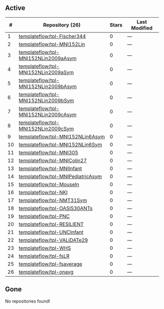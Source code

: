 ## Active
| # | Repository (26) | Stars | Last Modified |
| --- | --- | --- | --- |
| 1 | [templateflow/tpl-Fischer344](https://gin.g-node.org/templateflow/tpl-Fischer344) | 0 | — |
| 2 | [templateflow/tpl-MNI152Lin](https://gin.g-node.org/templateflow/tpl-MNI152Lin) | 0 | — |
| 3 | [templateflow/tpl-MNI152NLin2009aAsym](https://gin.g-node.org/templateflow/tpl-MNI152NLin2009aAsym) | 0 | — |
| 4 | [templateflow/tpl-MNI152NLin2009aSym](https://gin.g-node.org/templateflow/tpl-MNI152NLin2009aSym) | 0 | — |
| 5 | [templateflow/tpl-MNI152NLin2009bAsym](https://gin.g-node.org/templateflow/tpl-MNI152NLin2009bAsym) | 0 | — |
| 6 | [templateflow/tpl-MNI152NLin2009bSym](https://gin.g-node.org/templateflow/tpl-MNI152NLin2009bSym) | 0 | — |
| 7 | [templateflow/tpl-MNI152NLin2009cAsym](https://gin.g-node.org/templateflow/tpl-MNI152NLin2009cAsym) | 0 | — |
| 8 | [templateflow/tpl-MNI152NLin2009cSym](https://gin.g-node.org/templateflow/tpl-MNI152NLin2009cSym) | 0 | — |
| 9 | [templateflow/tpl-MNI152NLin6Asym](https://gin.g-node.org/templateflow/tpl-MNI152NLin6Asym) | 0 | — |
| 10 | [templateflow/tpl-MNI152NLin6Sym](https://gin.g-node.org/templateflow/tpl-MNI152NLin6Sym) | 0 | — |
| 11 | [templateflow/tpl-MNI305](https://gin.g-node.org/templateflow/tpl-MNI305) | 0 | — |
| 12 | [templateflow/tpl-MNIColin27](https://gin.g-node.org/templateflow/tpl-MNIColin27) | 0 | — |
| 13 | [templateflow/tpl-MNIInfant](https://gin.g-node.org/templateflow/tpl-MNIInfant) | 0 | — |
| 14 | [templateflow/tpl-MNIPediatricAsym](https://gin.g-node.org/templateflow/tpl-MNIPediatricAsym) | 0 | — |
| 15 | [templateflow/tpl-MouseIn](https://gin.g-node.org/templateflow/tpl-MouseIn) | 0 | — |
| 16 | [templateflow/tpl-NKI](https://gin.g-node.org/templateflow/tpl-NKI) | 0 | — |
| 17 | [templateflow/tpl-NMT31Sym](https://gin.g-node.org/templateflow/tpl-NMT31Sym) | 0 | — |
| 18 | [templateflow/tpl-OASIS30ANTs](https://gin.g-node.org/templateflow/tpl-OASIS30ANTs) | 0 | — |
| 19 | [templateflow/tpl-PNC](https://gin.g-node.org/templateflow/tpl-PNC) | 0 | — |
| 20 | [templateflow/tpl-RESILIENT](https://gin.g-node.org/templateflow/tpl-RESILIENT) | 0 | — |
| 21 | [templateflow/tpl-UNCInfant](https://gin.g-node.org/templateflow/tpl-UNCInfant) | 0 | — |
| 22 | [templateflow/tpl-VALiDATe29](https://gin.g-node.org/templateflow/tpl-VALiDATe29) | 0 | — |
| 23 | [templateflow/tpl-WHS](https://gin.g-node.org/templateflow/tpl-WHS) | 0 | — |
| 24 | [templateflow/tpl-fsLR](https://gin.g-node.org/templateflow/tpl-fsLR) | 0 | — |
| 25 | [templateflow/tpl-fsaverage](https://gin.g-node.org/templateflow/tpl-fsaverage) | 0 | — |
| 26 | [templateflow/tpl-onavg](https://gin.g-node.org/templateflow/tpl-onavg) | 0 | — |

## Gone
No repositories found!

